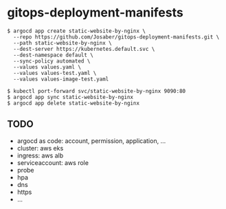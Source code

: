 # gitops-deployment-manifests

```shell
$ argocd app create static-website-by-nginx \
  --repo https://github.com/Josaber/gitops-deployment-manifests.git \
  --path static-website-by-nginx \
  --dest-server https://kubernetes.default.svc \
  --dest-namespace default \
  --sync-policy automated \
  --values values.yaml \
  --values values-test.yaml \
  --values values-image-test.yaml

$ kubectl port-forward svc/static-website-by-nginx 9090:80
$ argocd app sync static-website-by-nginx
$ argocd app delete static-website-by-nginx
```

## TODO

- argocd as code: account, permission, application, ...
- cluster: aws eks
- ingress: aws alb
- serviceaccount: aws role
- probe
- hpa
- dns
- https
- ...
